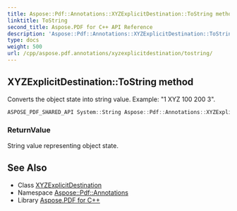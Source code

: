 ```yaml
---
title: Aspose::Pdf::Annotations::XYZExplicitDestination::ToString method
linktitle: ToString
second_title: Aspose.PDF for C++ API Reference
description: 'Aspose::Pdf::Annotations::XYZExplicitDestination::ToString method. Converts the object state into string value. Example: "1 XYZ 100 200 3" in C++.'
type: docs
weight: 500
url: /cpp/aspose.pdf.annotations/xyzexplicitdestination/tostring/
---
```

## XYZExplicitDestination::ToString method


Converts the object state into string value. Example: "1 XYZ 100 200 3".

```cpp
ASPOSE_PDF_SHARED_API System::String Aspose::Pdf::Annotations::XYZExplicitDestination::ToString() const override
```


### ReturnValue

String value representing object state.

## See Also

* Class [XYZExplicitDestination](../)
* Namespace [Aspose::Pdf::Annotations](../../)
* Library [Aspose.PDF for C++](../../../)
